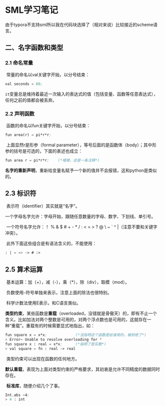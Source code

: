 # SML学习笔记

​	由于typora不支持sml所以我在代码块选择了（相对来说）比较接近的scheme语言。



## 二、名字函数和类型

### 2.1 命名常量

​	常量的命名以val关键字开始，以分号结束：

```scheme
val seconds = 60;
```

​	`it`变量总是维持着最近一次输入的表达式的值（包括变量、函数等任意表达式），任何之前的值都会被丢弃。

### 2.2 声明函数

​	函数的命名以fun关键字开始，以分号结束：

```scheme
fun area(r) = pi*r*r;
```

​	上面显然r是形参（formal parameter），等号后面的是函数体（body）；其中形参的括号是可选的，下面的表述也成立：

```scheme
fun area r = pi*r*r;	(*嘻嘻，这是一条注释*)
```

​	**名字的重新声明**，重新给变量名赋予一个新的值并不会报错，这和python是类似的。

## 2.3 标识符

​	表示符（identifier）其实就是“名字”。

​	一个字母名字允许：字母开始，跟随任意数量的字母、数字、下划线、单引号。

​	一个符号名字允许：！ % & $ # + - * / : < = > ? @ \ ~ ` ^ |（注意不要和关键字冲突）。

​	此外下面这些组合是有语法含义的，不能使用：

```scheme
: | = => -> # :>
```

## 2.5 算术运算

​	基本运算：加（+），减（-），乘（*），除（div），取模（mod）。

​	负数使用`~`符号单独来表示，注意上面的除法也很特别。

​	科学计数法使用E表示，和C语言类似。

​	**类型约束**，某些函数是**重载**（overloaded，没错就是骨傲天）的，即有不止一个含义。比如加法对两个整数是可用的，对两个浮点数也是可用的，这就存在一种“重载”。重载有的时候需要显式地指出，如：

```scheme
fun square x = x*x;				(*没指明这个函数是给谁用的，被拒绝了*)
> Error~ Unable to resolve overloading for *
fun square x : real = x*x;		(*指明了是实数*)
> val square = fn : real -> real
```

​	类型约束可以出现在函数的任何地方。

​	**默认重载**，表现为上面对类型约束的严格要求，其初衷是允许不同精度的数据同时存在。

​	**标准库**，随便介绍几个了事。

```scheme
Int.abs ~4;
> 4 : int
```

